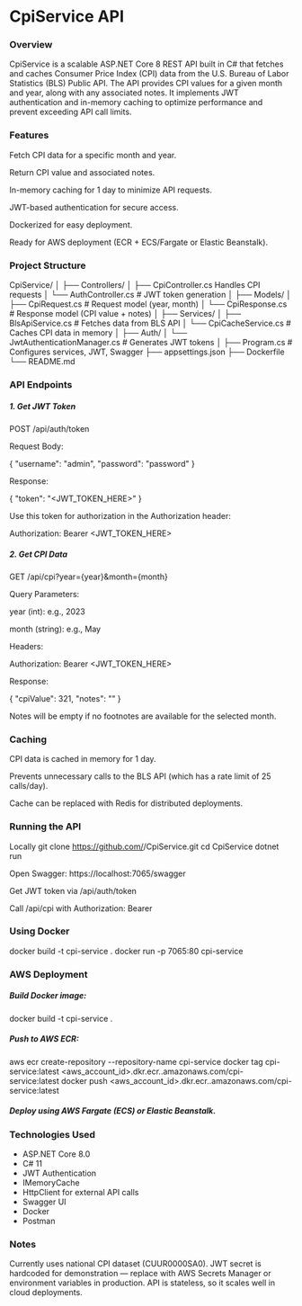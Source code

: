 # CpiService API
### Overview

CpiService is a scalable ASP.NET Core 8 REST API built in C# that fetches and caches Consumer Price Index (CPI) data from the U.S. Bureau of Labor Statistics (BLS) Public API. The API provides CPI values for a given month and year, along with any associated notes. It implements JWT authentication and in-memory caching to optimize performance and prevent exceeding API call limits.

### Features

Fetch CPI data for a specific month and year.

Return CPI value and associated notes.

In-memory caching for 1 day to minimize API requests.

JWT-based authentication for secure access.

Dockerized for easy deployment.

Ready for AWS deployment (ECR + ECS/Fargate or Elastic Beanstalk).

### Project Structure
CpiService/
│
├── Controllers/
│   ├── CpiController.cs       Handles CPI requests
│   └── AuthController.cs      # JWT token generation
│
├── Models/
│   ├── CpiRequest.cs          # Request model (year, month)
│   └── CpiResponse.cs         # Response model (CPI value + notes)
│
├── Services/
│   ├── BlsApiService.cs       # Fetches data from BLS API
│   └── CpiCacheService.cs     # Caches CPI data in memory
│
├── Auth/
│   └── JwtAuthenticationManager.cs   # Generates JWT tokens
│
├── Program.cs                 # Configures services, JWT, Swagger
├── appsettings.json
├── Dockerfile
└── README.md

### API Endpoints
##### 1. Get JWT Token

POST /api/auth/token

Request Body:

{
  "username": "admin",
  "password": "password"
}


Response:

{
  "token": "<JWT_TOKEN_HERE>"
}


Use this token for authorization in the Authorization header:

Authorization: Bearer <JWT_TOKEN_HERE>

##### 2. Get CPI Data

GET /api/cpi?year={year}&month={month}

Query Parameters:

year (int): e.g., 2023

month (string): e.g., May

Headers:

Authorization: Bearer <JWT_TOKEN_HERE>


Response:

{
  "cpiValue": 321,
  "notes": ""
}


Notes will be empty if no footnotes are available for the selected month.

### Caching

CPI data is cached in memory for 1 day.

Prevents unnecessary calls to the BLS API (which has a rate limit of 25 calls/day).

Cache can be replaced with Redis for distributed deployments.

### Running the API
Locally
git clone https://github.com/<your-username>/CpiService.git
cd CpiService
dotnet run


Open Swagger: https://localhost:7065/swagger

Get JWT token via /api/auth/token

Call /api/cpi with Authorization: Bearer <token>

### Using Docker
docker build -t cpi-service .
docker run -p 7065:80 cpi-service

### AWS Deployment

##### Build Docker image:

docker build -t cpi-service .


##### Push to AWS ECR:

aws ecr create-repository --repository-name cpi-service
docker tag cpi-service:latest <aws_account_id>.dkr.ecr.<region>.amazonaws.com/cpi-service:latest
docker push <aws_account_id>.dkr.ecr.<region>.amazonaws.com/cpi-service:latest


##### Deploy using AWS Fargate (ECS) or Elastic Beanstalk.

### Technologies Used

- ASP.NET Core 8.0
- C# 11
- JWT Authentication
- IMemoryCache
- HttpClient for external API calls
- Swagger UI
- Docker
- Postman

### Notes

Currently uses national CPI dataset (CUUR0000SA0).
JWT secret is hardcoded for demonstration — replace with AWS Secrets Manager or environment variables in production. API is stateless, so it scales well in cloud deployments.
